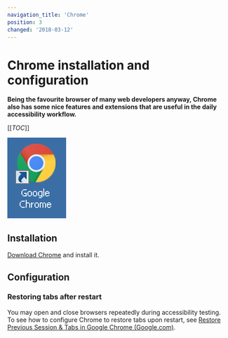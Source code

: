 ```yaml
---
navigation_title: 'Chrome'
position: 3
changed: '2018-03-12'
---
```


# Chrome installation and configuration

**Being the favourite browser of many web developers anyway, Chrome also has some nice features and extensions that are useful in the daily accessibility workflow.**

[[_TOC_]]

![Chrome logo](_media/chrome-logo.png)

## Installation

[Download Chrome](https://www.google.com/chrome/browser/desktop/) and install it.

## Configuration

### Restoring tabs after restart

You may open and close browsers repeatedly during accessibility testing. To see how to configure Chrome to restore tabs upon restart, see [Restore Previous Session & Tabs in Google Chrome (Google.com)](https://productforums.google.com/forum/#!topic/chrome/7JoWEVz3CK8).
